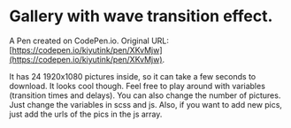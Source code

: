# Gallery with wave transition effect.

A Pen created on CodePen.io. Original URL: [https://codepen.io/kiyutink/pen/XKvMjw](https://codepen.io/kiyutink/pen/XKvMjw).

It has 24 1920x1080 pictures inside, so it can take a few seconds to download. It looks cool though. Feel free to play around with variables (transition times and delays). You can also change the number of pictures. Just change the variables in scss and js. Also, if you want to add new pics, just add the urls of the pics in the js array. 